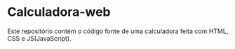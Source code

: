 # Calculadora-web
Este repositório contém o código fonte de uma calculadora feita com HTML, CSS e JS(JavaScript).
